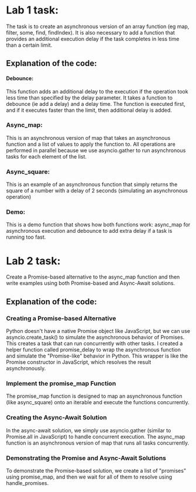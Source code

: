 # Lab 1 task:

The task is to create an asynchronous version of an array function (eg map, filter, some, find, findIndex). It is also necessary to add a function that provides an additional execution delay if the task completes in less time than a certain limit.

## Explanation of the code:

#### Debounce:

This function adds an additional delay to the execution if the operation took less time than specified by the delay parameter.
It takes a function to debounce (ie add a delay) and a delay time. The function is executed first, and if it executes faster than the limit, then additional delay is added.

### Async_map:

This is an asynchronous version of map that takes an asynchronous function and a list of values ​​to apply the function to.
All operations are performed in parallel because we use asyncio.gather to run asynchronous tasks for each element of the list.

### Async_square:

This is an example of an asynchronous function that simply returns the square of a number with a delay of 2 seconds (simulating an asynchronous operation)

### Demo:

This is a demo function that shows how both functions work: async_map for asynchronous execution and debounce to add extra delay if a task is running too fast.

# Lab 2 task:

Create a Promise-based alternative to the async_map function and then write examples using both Promise-based and Async-Await solutions.

## Explanation of the code:

### Creating a Promise-based Alternative
Python doesn't have a native Promise object like JavaScript, but we can use asyncio.create_task() to simulate the asynchronous behavior of Promises. This creates a task that can run concurrently with other tasks.
I created a helper function called promise_delay to wrap the asynchronous function and simulate the "Promise-like" behavior in Python. This wrapper is like the Promise constructor in JavaScript, which resolves the result asynchronously.

### Implement the promise_map Function
The promise_map function is designed to map an asynchronous function (like async_square) onto an iterable and execute the functions concurrently.

### Creating the Async-Await Solution
In the async-await solution, we simply use asyncio.gather (similar to Promise.all in JavaScript) to handle concurrent execution.
The async_map function is an asynchronous version of map that runs all tasks concurrently.

### Demonstrating the Promise and Async-Await Solutions
To demonstrate the Promise-based solution, we create a list of "promises" using promise_map, and then we wait for all of them to resolve using handle_promises.